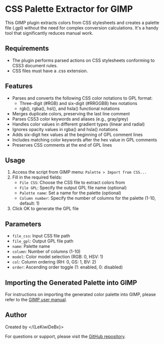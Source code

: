 # CSS Palette Extractor for GIMP

This GIMP plugin extracts colors from CSS stylesheets and creates a palette file (.gpl) without the need for complex conversion calculations. It's a handy tool that significantly reduces manual work.

## Requirements

- The plugin performs parsed actions on CSS stylesheets conforming to CSS3 document rules.
- CSS files must have a .css extension.

## Features

- Parses and converts the following CSS color notations to GPL format:
  - Three-digit (#RGB) and six-digit (#RRGGBB) hex notations
  - rgb(), rgba(), hsl(), and hsla() functional notations
- Merges duplicate colors, preserving the last line comment
- Parses CSS3 color keywords and aliases (e.g., gray/grey)
- Handles color values in different gradient types (linear and radial)
- Ignores opacity values in rgba() and hsla() notations
- Adds six-digit hex values at the beginning of GPL comment lines
- Includes matching color keywords after the hex value in GPL comments
- Preserves CSS comments at the end of GPL lines

## Usage

1. Access the script from GIMP menu: `Palette > Import from CSS...`
2. Fill in the required fields:
   - `File CSS`: Choose the CSS file to extract colors from
   - `File GPL`: Specify the output GPL file name (optional)
   - `Palette name`: Set a name for the palette (optional)
   - `Column number`: Specify the number of columns for the palette (1-10, default: 1)
3. Click OK to generate the GPL file

## Parameters

- `file_css`: Input CSS file path
- `file_gpl`: Output GPL file path
- `name`: Palette name
- `column`: Number of columns (1-10)
- `model`: Color model selection (RGB: 0, HSV: 1)
- `col`: Column ordering (RH: 0, GS: 1, BV: 2)
- `order`: Ascending order toggle (1: enabled, 0: disabled)

## Importing the Generated Palette into GIMP

For instructions on importing the generated color palette into GIMP, please refer to the [GIMP user manual](https://www.gimp.org/docs/).

## Author

Created by </{LeKiwiDeBx}>

For questions or support, please visit the [GitHub repository](https://github.com/LeKiwiDeBx).
